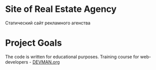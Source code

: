 # Site of Real Estate Agency

Статический сайт рекламного агенства

# Project Goals

The code is written for educational purposes. Training course for web-developers - [DEVMAN.org](https://devman.org)
